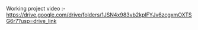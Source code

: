 Working project video :- https://drive.google.com/drive/folders/1JSN4x983vb2kplFYJv6zcgxmOXTSG6r7?usp=drive_link
